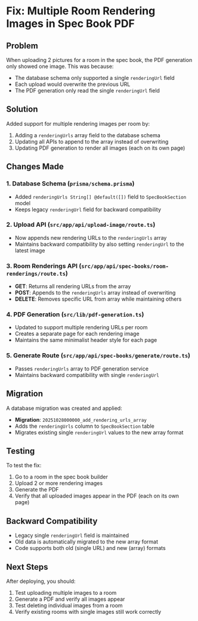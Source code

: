 # Fix: Multiple Room Rendering Images in Spec Book PDF

## Problem
When uploading 2 pictures for a room in the spec book, the PDF generation only showed one image. This was because:
- The database schema only supported a single `renderingUrl` field
- Each upload would overwrite the previous URL
- The PDF generation only read the single `renderingUrl` field

## Solution
Added support for multiple rendering images per room by:
1. Adding a `renderingUrls` array field to the database schema
2. Updating all APIs to append to the array instead of overwriting
3. Updating PDF generation to render all images (each on its own page)

## Changes Made

### 1. Database Schema (`prisma/schema.prisma`)
- Added `renderingUrls String[] @default([])` field to `SpecBookSection` model
- Keeps legacy `renderingUrl` field for backward compatibility

### 2. Upload API (`src/app/api/upload-image/route.ts`)
- Now appends new rendering URLs to the `renderingUrls` array
- Maintains backward compatibility by also setting `renderingUrl` to the latest image

### 3. Room Renderings API (`src/app/api/spec-books/room-renderings/route.ts`)
- **GET**: Returns all rendering URLs from the array
- **POST**: Appends to the `renderingUrls` array instead of overwriting
- **DELETE**: Removes specific URL from array while maintaining others

### 4. PDF Generation (`src/lib/pdf-generation.ts`)
- Updated to support multiple rendering URLs per room
- Creates a separate page for each rendering image
- Maintains the same minimalist header style for each page

### 5. Generate Route (`src/app/api/spec-books/generate/route.ts`)
- Passes `renderingUrls` array to PDF generation service
- Maintains backward compatibility with single `renderingUrl`

## Migration
A database migration was created and applied:
- **Migration**: `20251028000000_add_rendering_urls_array`
- Adds the `renderingUrls` column to `SpecBookSection` table
- Migrates existing single `renderingUrl` values to the new array format

## Testing
To test the fix:
1. Go to a room in the spec book builder
2. Upload 2 or more rendering images
3. Generate the PDF
4. Verify that all uploaded images appear in the PDF (each on its own page)

## Backward Compatibility
- Legacy single `renderingUrl` field is maintained
- Old data is automatically migrated to the new array format
- Code supports both old (single URL) and new (array) formats

## Next Steps
After deploying, you should:
1. Test uploading multiple images to a room
2. Generate a PDF and verify all images appear
3. Test deleting individual images from a room
4. Verify existing rooms with single images still work correctly

